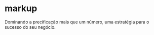 # markup
Dominando a precificação mais que um número, uma estratégia para o sucesso do seu negócio.
